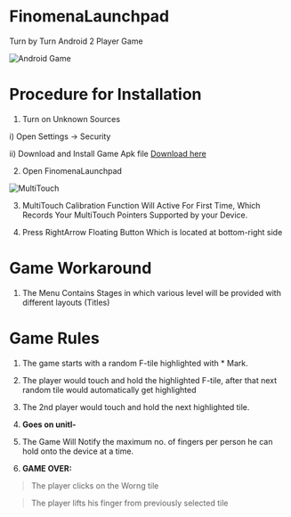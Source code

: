 # FinomenaLaunchpad
Turn by Turn Android 2 Player Game

![Android Game](http://www.gifizer.com/gifs/in/71cb97f05a9da6f82b149f40d6fe5d21.gif)

# Procedure for Installation

1. Turn on Unknown Sources

  i) Open Settings -> Security

  ii) Download and Install Game Apk file     [Download here](https://netbeans.org/downloads/)

2. Open FinomenaLaunchpad

![MultiTouch](http://www.gifizer.com/gifs/in/71cb97f05a9da6f82b149f40d6fe5d21.gif)

3. MultiTouch Calibration Function Will Active For First Time, Which Records Your MultiTouch Pointers Supported by your Device.

4. Press RightArrow Floating Button Which is located at bottom-right side

# Game Workaround

1. The Menu Contains Stages in which various level will be provided with different layouts (Titles)


# Game Rules

1. The game starts with a random F-tile highlighted with * Mark.

2. The player would touch and hold the highlighted F-tile, after that next random tile would automatically get highlighted  

3. The 2nd player would touch and hold the next highlighted tile.

4. **Goes on unitl-**

5. The Game Will Notify the maximum no. of fingers per person he can hold onto the device at a time.

6. **GAME OVER:**

  >The player clicks on the Worng tile
  
  >The player lifts his finger from previously selected tile
  
  
